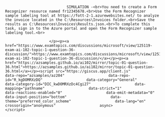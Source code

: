 <p class="card-text">
							
								SIMULATION -<br>You need to create a Form Recognizer resource named fr12345678.<br>Use the Form Recognizer sample labeling tool at https://fott-2-1.azurewebsites.net/ to analyze the invoice located in the C:\Resources\Invoices folder.<br>Save the results as C:\Resources\Invoices\Results.json.<br>To complete this task, sign in to the Azure portal and open the Form Recognizer sample labeling tool.<br>
							
						</p><p><a href="https://www.examtopics.com/discussions/microsoft/view/125119-exam-ai-102-topic-1-question-36-discussion/">https://www.examtopics.com/discussions/microsoft/view/125119-exam-ai-102-topic-1-question-36-discussion/</a></p><p><a href="https://azsamples.github.io/ai102/mirror/topic-01-question-36.html">https://azsamples.github.io/ai102/mirror/topic-01-question-36.html</a></p><script src="https://giscus.app/client.js"                    data-repo="azsamples/az204"                    data-repo-id="R_kgDOMRXzDQ"                    data-category="General"                    data-category-id="DIC_kwDOMRXzDc4Cgi27"                    data-mapping="pathname"                    data-strict="1"                    data-reactions-enabled="0"                    data-emit-metadata="0"                    data-input-position="bottom"                    data-theme="preferred_color_scheme"                    data-lang="en"                    crossorigin="anonymous"                    async>                    </script>